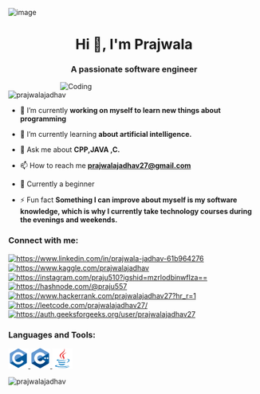 ![image](https://github.com/Prajwalajadhav/Prajwalajadhav/assets/90131607/d5eeaea6-381e-4f1f-9474-bbf5b4b4bee9)

<h1 align="center">Hi 👋, I'm Prajwala</h1>
<h3 align="center">A passionate software engineer</h3>
<img align="right" alt="Coding" width="400" src="https://miro.medium.com/max/1400/1*qdAW1TjCN57h1lbuuzvchg.gif">

<p align="left"> <img src="https://komarev.com/ghpvc/?username=prajwalajadhav&label=Profile%20views&color=0e75b6&style=flat" alt="prajwalajadhav" /> </p>

- 🔭 I’m currently **working on myself to learn new things about programming**

- 🌱 I’m currently learning **about artificial intelligence.**

- 💬 Ask me about **CPP,JAVA ,C.**

- 📫 How to reach me **prajwalajadhav27@gmail.com**

- 🐼 Currently a beginner

- ⚡ Fun fact **Something I can improve about myself is my software knowledge, which is why I currently take technology courses during the evenings and weekends.**

<h3 align="left">Connect with me:</h3>
<p align="left">
<a href="https://linkedin.com/in/https://www.linkedin.com/in/prajwala-jadhav-61b964276" target="blank"><img align="center" src="https://raw.githubusercontent.com/rahuldkjain/github-profile-readme-generator/master/src/images/icons/Social/linked-in-alt.svg" alt="https://www.linkedin.com/in/prajwala-jadhav-61b964276" height="30" width="40" /></a>
<a href="https://kaggle.com/https://www.kaggle.com/prajwalajadhav" target="blank"><img align="center" src="https://raw.githubusercontent.com/rahuldkjain/github-profile-readme-generator/master/src/images/icons/Social/kaggle.svg" alt="https://www.kaggle.com/prajwalajadhav" height="30" width="40" /></a>
<a href="https://instagram.com/https://instagram.com/praju510?igshid=mzrlodbinwflza==" target="blank"><img align="center" src="https://raw.githubusercontent.com/rahuldkjain/github-profile-readme-generator/master/src/images/icons/Social/instagram.svg" alt="https://instagram.com/praju510?igshid=mzrlodbinwflza==" height="30" width="40" /></a>
<a href="https://hashnode.com/https://hashnode.com/@praju557" target="blank"><img align="center" src="https://raw.githubusercontent.com/rahuldkjain/github-profile-readme-generator/master/src/images/icons/Social/hashnode.svg" alt="https://hashnode.com/@praju557" height="30" width="40" /></a>
<a href="https://www.hackerrank.com/https://www.hackerrank.com/prajwalajadhav27?hr_r=1" target="blank"><img align="center" src="https://raw.githubusercontent.com/rahuldkjain/github-profile-readme-generator/master/src/images/icons/Social/hackerrank.svg" alt="https://www.hackerrank.com/prajwalajadhav27?hr_r=1" height="30" width="40" /></a>
<a href="https://www.leetcode.com/https://leetcode.com/prajwalajadhav27/" target="blank"><img align="center" src="https://raw.githubusercontent.com/rahuldkjain/github-profile-readme-generator/master/src/images/icons/Social/leet-code.svg" alt="https://leetcode.com/prajwalajadhav27/" height="30" width="40" /></a>
<a href="https://auth.geeksforgeeks.org/user/https://auth.geeksforgeeks.org/user/prajwalajadhav27" target="blank"><img align="center" src="https://raw.githubusercontent.com/rahuldkjain/github-profile-readme-generator/master/src/images/icons/Social/geeks-for-geeks.svg" alt="https://auth.geeksforgeeks.org/user/prajwalajadhav27" height="30" width="40" /></a>
</p>

<h3 align="left">Languages and Tools:</h3>
<p align="left"> <a href="https://www.cprogramming.com/" target="_blank" rel="noreferrer"> <img src="https://raw.githubusercontent.com/devicons/devicon/master/icons/c/c-original.svg" alt="c" width="40" height="40"/> </a> <a href="https://www.w3schools.com/cpp/" target="_blank" rel="noreferrer"> <img src="https://raw.githubusercontent.com/devicons/devicon/master/icons/cplusplus/cplusplus-original.svg" alt="cplusplus" width="40" height="40"/> </a> <a href="https://www.java.com" target="_blank" rel="noreferrer"> <img src="https://raw.githubusercontent.com/devicons/devicon/master/icons/java/java-original.svg" alt="java" width="40" height="40"/> </a> </p>

<p><img align="center" src="https://github-readme-stats.vercel.app/api/top-langs?username=prajwalajadhav&show_icons=true&locale=en&layout=compact" alt="prajwalajadhav" /></p>
